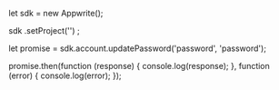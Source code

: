 let sdk = new Appwrite();

sdk
    .setProject('')
;

let promise = sdk.account.updatePassword('password', 'password');

promise.then(function (response) {
    console.log(response);
}, function (error) {
    console.log(error);
});